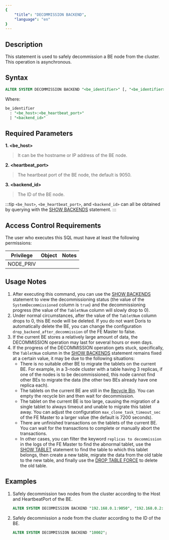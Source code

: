 ```yaml
---
{
    "title": "DECOMMISSION BACKEND",
    "language": "en"
}
---
```


<!--
Licensed to the Apache Software Foundation (ASF) under one
or more contributor license agreements.  See the NOTICE file
distributed with this work for additional information
regarding copyright ownership.  The ASF licenses this file
to you under the Apache License, Version 2.0 (the
"License"); you may not use this file except in compliance
with the License.  You may obtain a copy of the License at

  http://www.apache.org/licenses/LICENSE-2.0

Unless required by applicable law or agreed to in writing,
software distributed under the License is distributed on an
"AS IS" BASIS, WITHOUT WARRANTIES OR CONDITIONS OF ANY
KIND, either express or implied.  See the License for the
specific language governing permissions and limitations
under the License.
-->

## Description

This statement is used to safely decommission a BE node from the cluster. This operation is asynchronous.

## Syntax

```sql
ALTER SYSTEM DECOMMISSION BACKEND "<be_identifier>" [, "<be_identifier>" ... ]
```

Where:

```sql
be_identifier
  : "<be_host>:<be_heartbeat_port>"
  | "<backend_id>"
```

## Required Parameters

**1. <be_host>**

> It can be the hostname or IP address of the BE node.

**2. <heartbeat_port>**

> The heartbeat port of the BE node, the default is 9050.

**3. <backend_id>**

> The ID of the BE node.

:::tip
`<be_host>`, `<be_heartbeat_port>`, and `<backend_id>` can all be obtained by querying with the [SHOW BACKENDS](./SHOW-BACKENDS.md) statement.
:::

## Access Control Requirements

The user who executes this SQL must have at least the following permissions:

| Privilege | Object | Notes |
|-----------|----|-------|
| NODE_PRIV |    |       |

## Usage Notes

1. After executing this command, you can use the [SHOW BACKENDS](./SHOW-BACKENDS.md) statement to view the decommissioning status (the value of the `SystemDecommissioned` column is `true`) and the decommissioning progress (the value of the `TabletNum` column will slowly drop to 0).
2. Under normal circumstances, after the value of the `TabletNum` column drops to 0, this BE node will be deleted. If you do not want Doris to automatically delete the BE, you can change the configuration `drop_backend_after_decommission` of the FE Master to false.
3. If the current BE stores a relatively large amount of data, the DECOMMISSION operation may last for several hours or even days.
4. If the progress of the DECOMMISSION operation gets stuck, specifically, the `TabletNum` column in the [SHOW BACKENDS](./SHOW-BACKENDS.md) statement remains fixed at a certain value, it may be due to the following situations:
   - There is no suitable other BE to migrate the tablets on the current BE. For example, in a 3-node cluster with a table having 3 replicas, if one of the nodes is to be decommissioned, this node cannot find other BEs to migrate the data (the other two BEs already have one replica each).
   - The tablets on the current BE are still in the [Recycle Bin](../../recycle/SHOW-CATALOG-RECYCLE-BIN.md). You can empty the recycle bin and then wait for decommission.
   - The tablet on the current BE is too large, causing the migration of a single tablet to always timeout and unable to migrate this tablet away. You can adjust the configuration `max_clone_task_timeout_sec` of the FE Master to a larger value (the default is 7200 seconds).
   - There are unfinished transactions on the tablets of the current BE. You can wait for the transactions to complete or manually abort the transactions.
   - In other cases, you can filter the keyword `replicas to decommission` in the logs of the FE Master to find the abnormal tablet, use the [SHOW TABLET](../../table-and-view/data-and-status-management/SHOW-TABLET.md) statement to find the table to which this tablet belongs, then create a new table, migrate the data from the old table to the new table, and finally use the [DROP TABLE FORCE](../../table-and-view/table/DROP-TABLE.md) to delete the old table.

## Examples

1. Safely decommission two nodes from the cluster according to the Host and HeartbeatPort of the BE.
   ```sql
   ALTER SYSTEM DECOMMISSION BACKEND "192.168.0.1:9050", "192.168.0.2:9050";
   ```

2. Safely decommission a node from the cluster according to the ID of the BE.
    ```sql
    ALTER SYSTEM DECOMMISSION BACKEND "10002";
    ```
